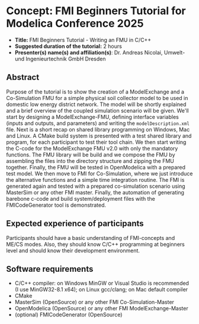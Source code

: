 # Concept: FMI Beginners Tutorial for Modelica Conference 2025

- **Title:** FMI Beginners Tutorial - Writing an FMU in C/C++
- **Suggested duration of the tutorial:** 2 hours
- **Presenter(s) name(s) and affiliation(s)**: Dr. Andreas Nicolai, Umwelt- und Ingenieurtechnik GmbH Dresden

## Abstract

Purpose of the tutorial is to show the creation of a ModelExchange and a Co-Simulation FMU for a simple
physical soil collector model to be used in domestic low energy district network.
The model will be shortly explained and a brief overview of the coupled simulation scenario will be given.
We'll start by designing a ModelExchange-FMU, defining interface variables (inputs and outputs, and parameters) and 
writing the `modelDescription.xml` file. 
Next is a short recap on shared library programming on Windows, Mac and Linux. A CMake build system is presented with a test 
shared library and program, for each participant to test their tool chain.  We then start writing the C-code for the 
ModelExchange FMU v2.0 with only the mandatory functions. The FMU library will be build and we compose the FMU by
assembling the files into the directory structure and zipping the FMU together. Finally, the FMU will be tested in OpenModelica with a prepared test model. We then move to FMI for Co-Simulation, where we just introduce the alternative functions and a simple time integration routine.
The FMI is generated again and tested with a prepared co-simulation scenario using MasterSim or any other FMI master. Finally, the automation of generating barebone c-code and build system/deployment files with the FMICodeGenerator tool is demonstrated.

## Expected experience of participants

Participants should have a basic understanding of FMI-concepts and ME/CS modes. Also, they should know C/C++ programming at beginners level and should know their development environment.

## Software requirements

- C/C++ compiler: on Windows MinGW or Visual Studio is recommended (I use MinGW32-8.1 x64); on Linux gcc/clang; on Mac default compiler
- CMake
- MasterSim (OpenSource) or any other FMI Co-Simulation-Master
- OpenModelica (OpenSource) or any other FMI ModelExchange-Master
- (optional) FMICodeGenerator (OpenSource)

